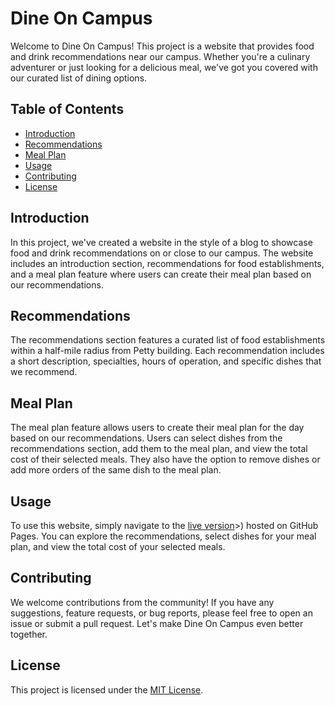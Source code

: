 # Dine On Campus

Welcome to Dine On Campus! This project is a website that provides food and drink recommendations near our campus. Whether you're a culinary adventurer or just looking for a delicious meal, we've got you covered with our curated list of dining options.

## Table of Contents

- [Introduction](#introduction)
- [Recommendations](#recommendations)
- [Meal Plan](#meal-plan)
- [Usage](#usage)
- [Contributing](#contributing)
- [License](#license)

## Introduction

In this project, we've created a website in the style of a blog to showcase food and drink recommendations on or close to our campus. The website includes an introduction section, recommendations for food establishments, and a meal plan feature where users can create their meal plan based on our recommendations.

## Recommendations

The recommendations section features a curated list of food establishments within a half-mile radius from Petty building. Each recommendation includes a short description, specialties, hours of operation, and specific dishes that we recommend.

## Meal Plan

The meal plan feature allows users to create their meal plan for the day based on our recommendations. Users can select dishes from the recommendations section, add them to the meal plan, and view the total cost of their selected meals. They also have the option to remove dishes or add more orders of the same dish to the meal plan.

## Usage

To use this website, simply navigate to the [live version](https://nino-prog.github.io/csc300x-hw3/)>) hosted on GitHub Pages. You can explore the recommendations, select dishes for your meal plan, and view the total cost of your selected meals.

## Contributing

We welcome contributions from the community! If you have any suggestions, feature requests, or bug reports, please feel free to open an issue or submit a pull request. Let's make Dine On Campus even better together.

## License

This project is licensed under the [MIT License](LICENSE).
